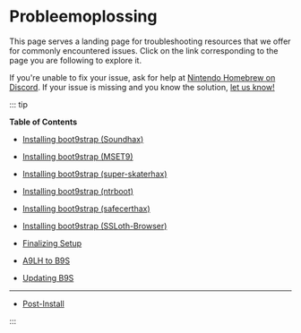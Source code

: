 # Probleemoplossing

This page serves a landing page for troubleshooting resources that we offer for commonly encountered issues. Click on the link corresponding to the page you are following to explore it.

If you're unable to fix your issue, ask for help at [Nintendo Homebrew on Discord](https://discord.gg/MWxPgEp). If your issue is missing and you know the solution, [let us know!](https://github.com/hacks-guide/Guide_3DS/issues)

::: tip

**Table of Contents**

- [Installing boot9strap (Soundhax)](troubleshooting-soundhax)

- [Installing boot9strap (MSET9)](troubleshooting-mset9)

- [Installing boot9strap (super-skaterhax)](troubleshooting-super-skaterhax)

- [Installing boot9strap (ntrboot)](troubleshooting-ntrboot)

- [Installing boot9strap (safecerthax)](troubleshooting-safecerthax)

- [Installing boot9strap (SSLoth-Browser)](troubleshooting-ssloth-browser)

- [Finalizing Setup](troubleshooting-finalizing-setup)

- [A9LH to B9S](troubleshooting-a9lh-to-b9s)

- [Updating B9S](troubleshooting-updating-b9s)

---

- [Post-Install](troubleshooting-post-install)

:::
